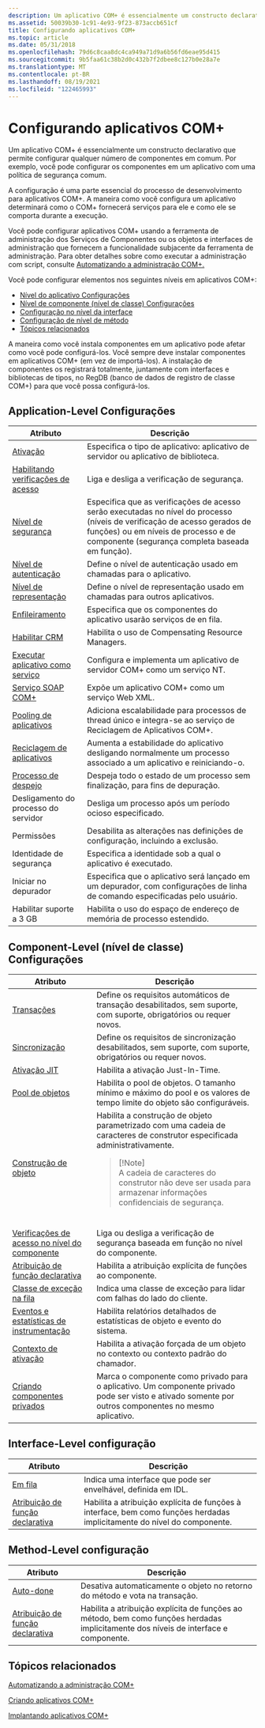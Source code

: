```yaml
---
description: Um aplicativo COM+ é essencialmente um constructo declarativo que permite configurar qualquer número de componentes em comum. Por exemplo, você pode configurar os componentes em um aplicativo com uma política de segurança comum.
ms.assetid: 50039b30-1c91-4e93-9f23-873accb651cf
title: Configurando aplicativos COM+
ms.topic: article
ms.date: 05/31/2018
ms.openlocfilehash: 79d6c8caa8dc4ca949a71d9a6b56fd6eae95d415
ms.sourcegitcommit: 9b5faa61c38b2d0c432b7f2dbee8c127b0e28a7e
ms.translationtype: MT
ms.contentlocale: pt-BR
ms.lasthandoff: 08/19/2021
ms.locfileid: "122465993"
---
```

# <a name="configuring-com-applications"></a>Configurando aplicativos COM+

Um aplicativo COM+ é essencialmente um constructo declarativo que permite configurar qualquer número de componentes em comum. Por exemplo, você pode configurar os componentes em um aplicativo com uma política de segurança comum.

A configuração é uma parte essencial do processo de desenvolvimento para aplicativos COM+. A maneira como você configura um aplicativo determinará como o COM+ fornecerá serviços para ele e como ele se comporta durante a execução.

Você pode configurar aplicativos COM+ usando a ferramenta de administração dos Serviços de Componentes ou os objetos e interfaces de administração que fornecem a funcionalidade subjacente da ferramenta de administração. Para obter detalhes sobre como executar a administração com script, consulte [Automatizando a administração COM+.](automating-com--administration.md)

Você pode configurar elementos nos seguintes níveis em aplicativos COM+:

-   [Nível do aplicativo Configurações](#application-level-settings)
-   [Nível de componente (nível de classe) Configurações](#component-level-class-level-settings)
-   [Configuração no nível da interface](#interface-level-setting)
-   [Configuração de nível de método](#method-level-setting)
-   [Tópicos relacionados](#related-topics)

A maneira como você instala componentes em um aplicativo pode afetar como você pode configurá-los. Você sempre deve instalar componentes em aplicativos COM+ (em vez de importá-los). A instalação de componentes os registrará totalmente, juntamente com interfaces e bibliotecas de tipos, no RegDB (banco de dados de registro de classe COM+) para que você possa configurá-los.

## <a name="application-level-settings"></a>Application-Level Configurações



| Atributo                                                                                        | Descrição                                                                                                                                                                                         |
|--------------------------------------------------------------------------------------------------|-----------------------------------------------------------------------------------------------------------------------------------------------------------------------------------------------------|
| [Ativação](context-activation.md)<br/>                                                  | Especifica o tipo de aplicativo: aplicativo de servidor ou aplicativo de biblioteca.<br/>                                                                                                            |
| [Habilitando verificações de acesso](enabling-access-checks-for-an-application.md)<br/>               | Liga e desliga a verificação de segurança.<br/>                                                                                                                                                      |
| [Nível de segurança](setting-a-security-level-for-access-checks.md)<br/>                      | Especifica que as verificações de acesso serão executadas no nível do processo (níveis de verificação de acesso gerados de funções) ou em níveis de processo e de componente (segurança completa baseada em função).<br/> |
| [Nível de autenticação](setting-an-authentication-level-for-a-server-application.md)<br/>  | Define o nível de autenticação usado em chamadas para o aplicativo.<br/>                                                                                                                        |
| [Nível de representação](setting-an-impersonation-level.md)<br/>                             | Define o nível de representação usado em chamadas para outros aplicativos.<br/>                                                                                                                        |
| [Enfileiramento](creating-queuable-components.md)<br/>                                           | Especifica que os componentes do aplicativo usarão serviços de en fila.<br/>                                                                                                                         |
| [Habilitar CRM](configuring-com--crm-components.md)<br/>                                     | Habilita o uso de Compensating Resource Managers.<br/>                                                                                                                                           |
| [Executar aplicativo como serviço](com--applications-running-as-service-applications.md)<br/> | Configura e implementa um aplicativo de servidor COM+ como um serviço NT.<br/>                                                                                                                    |
| [Serviço SOAP COM+](com--soap-service.md)<br/>                                            | Expõe um aplicativo COM+ como um serviço Web XML.<br/>                                                                                                                                        |
| [Pooling de aplicativos](com--application-pooling.md)<br/>                                   | Adiciona escalabilidade para processos de thread único e integra-se ao serviço de Reciclagem de Aplicativos COM+.<br/>                                                                               |
| [Reciclagem de aplicativos](com--application-recycling.md)<br/>                               | Aumenta a estabilidade do aplicativo desligando normalmente um processo associado a um aplicativo e reiniciando-o.<br/>                                                                  |
| [Processo de despejo](what-s-new-in-com--1-5.md)<br/>                                         | Despeja todo o estado de um processo sem finalização, para fins de depuração.<br/>                                                                                                      |
| Desligamento do processo do servidor<br/>                                                               | Desliga um processo após um período ocioso especificado.<br/>                                                                                                                                      |
| Permissões<br/>                                                                           | Desabilita as alterações nas definições de configuração, incluindo a exclusão.<br/>                                                                                                                          |
| Identidade de segurança<br/>                                                                     | Especifica a identidade sob a qual o aplicativo é executado.<br/>                                                                                                                                 |
| Iniciar no depurador<br/>                                                                    | Especifica que o aplicativo será lançado em um depurador, com configurações de linha de comando especificadas pelo usuário.<br/>                                                                                |
| Habilitar suporte a 3 GB<br/>                                                                    | Habilita o uso do espaço de endereço de memória de processo estendido.<br/>                                                                                                                                    |



 

## <a name="component-level-class-level-settings"></a>Component-Level (nível de classe) Configurações




| Atributo | Descrição | 
|-----------|-------------|
| <a href="configuring-transactions.md">Transações</a><br /> | Define os requisitos automáticos de transação desabilitados, sem suporte, com suporte, obrigatórios ou requer novos.<br /> | 
| <a href="setting-the-synchronization-attribute.md">Sincronização</a><br /> | Define os requisitos de sincronização desabilitados, sem suporte, com suporte, obrigatórios ou requer novos.<br /> | 
| <a href="enabling-jit-activation-for-a-component.md">Ativação JIT</a><br /> | Habilita a ativação Just-In-Time.<br /> | 
| <a href="configuring-a-component-to-be-pooled.md">Pool de objetos</a><br /> | Habilita o pool de objetos. O tamanho mínimo e máximo do pool e os valores de tempo limite do objeto são configuráveis.<br /> | 
| <a href="specifying-an-object-constructor-string-for-a-component.md">Construção de objeto</a><br /> | Habilita a construção de objeto parametrizado com uma cadeia de caracteres de construtor especificada administrativamente. <br /><blockquote>[!Note]<br />A cadeia de caracteres do construtor não deve ser usada para armazenar informações confidenciais de segurança.</blockquote><br /> | 
| <a href="enabling-access-checks-at-the-component-level.md">Verificações de acesso no nível do componente</a><br /> | Liga ou desliga a verificação de segurança baseada em função no nível do componente.<br /> | 
| <a href="assigning-roles-to-components--interfaces--or-methods.md">Atribuição de função declarativa</a><br /> | Habilita a atribuição explícita de funções ao componente.<br /> | 
| <a href="persistent-client-side-failures.md">Classe de exceção na fila</a><br /> | Indica uma classe de exceção para lidar com falhas do lado do cliente.<br /> | 
| <a href="com--instrumentation-concepts.md">Eventos e estatísticas de instrumentação</a><br /> | Habilita relatórios detalhados de estatísticas de objeto e evento do sistema.<br /> | 
| <a href="context-activation.md">Contexto de ativação</a><br /> | Habilita a ativação forçada de um objeto no contexto ou contexto padrão do chamador.<br /> | 
| <a href="what-s-new-in-com--1-5.md">Criando componentes privados</a><br /> | Marca o componente como privado para o aplicativo. Um componente privado pode ser visto e ativado somente por outros componentes no mesmo aplicativo.<br /> | 




 

## <a name="interface-level-setting"></a>Interface-Level configuração



| Atributo                                                                                           | Descrição                                                                                                                      |
|-----------------------------------------------------------------------------------------------------|----------------------------------------------------------------------------------------------------------------------------------|
| [Em fila](creating-queuable-components.md)<br/>                                               | Indica uma interface que pode ser envelhável, definida em IDL.<br/>                                                                       |
| [Atribuição de função declarativa](assigning-roles-to-components--interfaces--or-methods.md)<br/> | Habilita a atribuição explícita de funções à interface, bem como funções herdadas implicitamente do nível do componente.<br/> |



 

## <a name="method-level-setting"></a>Method-Level configuração



| Atributo                                                                                           | Descrição                                                                                                                                  |
|-----------------------------------------------------------------------------------------------------|----------------------------------------------------------------------------------------------------------------------------------------------|
| [Auto-done](enabling-auto-done-for-a-method.md)<br/>                                         | Desativa automaticamente o objeto no retorno do método e vota na transação.<br/>                                                       |
| [Atribuição de função declarativa](assigning-roles-to-components--interfaces--or-methods.md)<br/> | Habilita a atribuição explícita de funções ao método, bem como funções herdadas implicitamente dos níveis de interface e componente.<br/> |



 

## <a name="related-topics"></a>Tópicos relacionados

<dl> <dt>

[Automatizando a administração COM+](automating-com--administration.md)
</dt> <dt>

[Criando aplicativos COM+](creating-com--applications.md)
</dt> <dt>

[Implantando aplicativos COM+](deploying-com--applications.md)
</dt> </dl>

 

 




